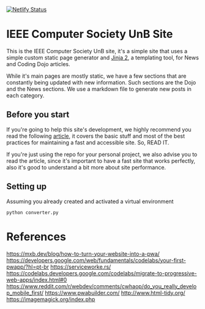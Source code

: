 [![Netlify Status](https://api.netlify.com/api/v1/badges/25d1f9af-bfec-4f6f-b521-28f17722360a/deploy-status)](https://app.netlify.com/sites/ieeecomputersociety/deploys)

# IEEE Computer Society UnB Site

This is the IEEE Computer Society UnB site, it's a simple site that uses a simple
custom static page generator and [Jinja 2](http://jinja.palletsprojects.com/en/2.10.x/),
a templating tool, for News and Coding Dojo articles.

While it's main pages are mostly static, we have a few sections that are constantly
being updated with new information. Such sections are the Dojo and the News sections.
We use a markdown file to generate new posts in each category.

## Before you start

If you're going to help this site's development, we highly recommend you read the
following [article](https://markentier.tech/posts/2018/04/progressive-web-app/),
it covers the basic stuff and most of the best practices for maintaining a fast and
accessible site. So, READ IT.

If you're just using the repo for your personal project, we also advise you to
read the article, since it's important to have a fast site that works perfectly,
also it's good to understand a bit more about site performance.

## Setting up

Assuming you already created and activated a virtual environment 

```shell script
python converter.py
```

# References

https://mxb.dev/blog/how-to-turn-your-website-into-a-pwa/
https://developers.google.com/web/fundamentals/codelabs/your-first-pwapp/?hl=pt-br
https://serviceworke.rs/
https://codelabs.developers.google.com/codelabs/migrate-to-progressive-web-apps/index.html#0
https://www.reddit.com/r/webdev/comments/cwhaop/do_you_really_develop_mobile_first/
https://www.pwabuilder.com/
http://www.html-tidy.org/
https://imagemagick.org/index.php
